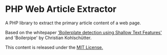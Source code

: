 # PHP Web Article Extractor

A PHP library to extract the primary article content of a web page.

Based on the whitepaper ['Boilerplate detection using Shallow Text Features'](http://www.l3s.de/~kohlschuetter/publications/wsdm187-kohlschuetter.pdf) 
and 'Boilerpipe' by Christian Kohlschütter.

This content is released under the [MIT License.](https://tldrlegal.com/license/mit-license)
